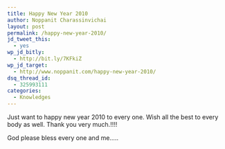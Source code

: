 ```yaml
---
title: Happy New Year 2010
author: Noppanit Charassinvichai
layout: post
permalink: /happy-new-year-2010/
jd_tweet_this:
  - yes
wp_jd_bitly:
  - http://bit.ly/7KFkiZ
wp_jd_target:
  - http://www.noppanit.com/happy-new-year-2010/
dsq_thread_id:
  - 325993111
categories:
  - Knowledges
---
```

Just want to happy new year 2010 to every one. Wish all the best to every body as well. Thank you very much.!!!!

God please bless every one and me&#8230;..